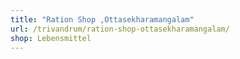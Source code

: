```yaml
---
title: "Ration Shop ,Ottasekharamangalam"
url: /trivandrum/ration-shop-ottasekharamangalam/
shop: Lebensmittel
---
```

